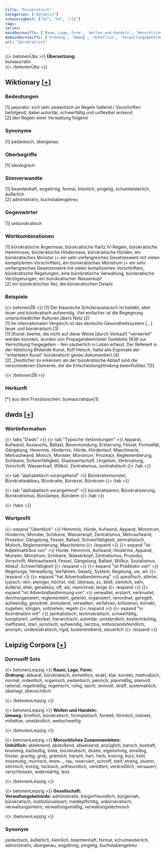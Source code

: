 ```yaml
---
title: "bürokratisch"
kategorien: ["Adjektiv"]
schwierigkeit: ["k2", "h4", "r15"]
tags:
series:
mainDornseiffs: ['Raum, Lage, Form', 'Wollen und Handeln', 'Menschliches Zusammenleben', 'Gesellschaft']
domainDornseiffs: ['Ordnung', 'Umweg', 'Unhöflich', 'Verwaltungsbehörde']
url: "bürokratisch"
---
```


{{< betonenÜbs >}}
**Übersetzung:**  
bureaucratic  
{{< /betonenÜbs >}}

## Wiktionary [[+](https://de.wiktionary.org/wiki/bürokratisch)]

### Bedeutungen
[1] pejorativ: sich sehr pedantisch an Regeln haltend / Vorschriften befolgend, dabei autoritär, schwerfällig und unflexibel wirkend  
[2] den Regeln einer Verwaltung folgend  

### Synonyme
[1] pedantisch, übergenau  

### Oberbegriffe
[1] ideologisch  

### Sinnverwandte
[1] beamtenhaft, engstirnig, formal, kleinlich, pingelig, schulmeisterlich, äußerlich  
[2] administrativ, buchstabengetreu  

### Gegenwörter
[1] unbürokratisch  

### Wortkombinationen
[1] bürokratische Ärgernisse, bürokratische Hartz IV-Regeln, bürokratische Hemmnisse, bürokratische Hindernisse, bürokratische Hürden, ein bürokratisches Monster (= ein sehr umfangreiches Gesetzeswerk mit vielen komplizierten Vorschriften), ein bürokratisches Monstrum (= ein sehr umfangreiches Gesetzeswerk mit vielen komplizierten Vorschriften), bürokratische Regelungen, eine bürokratische Verwaltung, bürokratische Verzögerungen, ein bürokratischer Wasserkopf  
[2] ein bürokratischer Akt, die bürokratischen Details  

### Beispiele
{{< betonenZB >}}
[1] Der klassische Schüleraustausch ist beliebt, aber teuer und bürokratisch aufwendig. Viel einfacher ist die Begegnung unterschiedlicher Kulturen übers Netz.[2]  
[1] Im internationalen Vergleich ist das deutsche Gesundheitssystem […] teuer und bürokratisch.[3]  
[1] [Kunst-]werke, die nicht auf diese Weise [durch Verkauf] "verwertet" werden konnten, wurden von Propagandaminister Goebbels 1939 zur Vernichtung freigegeben - fein säuberlich in Listen erfasst. Der Referent in der Abteilung Bildende Kunst, Rolf Hetsch, hatte alle Exponate der "entarteten Kunst" bürokratisch genau dokumentiert.[4]  
[2] „Deutlicher zu erkennen als der bürokratische Ablauf sind die verschiedenen Elemente, die die Entscheidungsfindung beeinflußten.“[5]  

{{< /betonenZB >}}
### Herkunft
[*] aus dem Französischen: bureaucratique[1]  



## dwds [[+](https://www.dwds.de/wb/bürokratisch)]

### Wortinformation
{{< tabs "Dwds" >}}
{{< tab "Typische Verbindungen" >}}
Apparat, Aufwand, Auswuchs, Ballast, Bevormundung, Erstarrung, Fessel, Formalität, Gängelung, Hemmnis, Hindernis, Hürde, Hürdenlauf, Maschinerie, Mehraufwand, Moloch, Monster, Monstrum, Prozedur, Reglementierung, Schikane, Schwerfälligkeit, Staatswirtschaft, Ungetüm, Verkrustung, Vorschrift, Wasserkopf, Willkür, Zentralismus, zentralistisch
{{< /tab >}}

{{< tab "alphabetisch vorangehend" >}}
Bürokratiemonster, Bürokratieabbau, Bürokratie, Bürokrat, Bürokram
{{< /tab >}}

{{< tab "alphabetisch vorangehend" >}}
bürokratisieren, Bürokratisierung, Bürokratismus, Bürolampe, Büroleim
{{< /tab >}}

{{< /tabs >}}

### Wortprofil
{{< expand "Überblick" >}} Hemmnis, Hürde, Aufwand, Apparat, Monstrum, Hindernis, Monster, Schikane, Wasserkopf, Zentralismus, Mehraufwand, Prozedur, Gängelung, Fessel, Ballast, Schwerfälligkeit, zentralistisch, Moloch, Reglementierung, Maschinerie {{< /expand >}}
{{< expand "ist Adjektivattribut von" >}} Hürde, Hemmnis, Aufwand, Hindernis, Apparat, Monster, Monstrum, Schikane, Wasserkopf, Zentralismus, Prozedur, Vorschrift, Mehraufwand, Fessel, Gängelung, Ballast, Willkür, Sozialismus, Ablauf, Schwerfälligkeit {{< /expand >}}
{{< expand "ist Prädikativ von" >}} Regelunge, Verwaltung, Verfahren, Gesetz, System, Regelung, sie, wir {{< /expand >}}
{{< expand "hat Adverbialbestimmung" >}} spezifisch, allerlei, typisch, rein, weniger, höchst, viel, überaus, zu, bloß, ziemlich, sehr, äußerst, eher, geradezu, oft, als, manchmal, lange {{< /expand >}}
{{< expand "ist Adverbialbestimmung von" >}} verwaltet, erstarrt, verkrustet, durchorganisiert, reglementiert, gelenkt, organisiert, verordnet, geregelt, aufwendig, geordnet, anmutend, verwalten, verfahren, kritisieren, korrekt, zugehen, klingen, vollziehen, regeln {{< /expand >}}
{{< expand "in Koordination mit" >}} zentralistisch, technokratisch, schwerfällig, kompliziert, unflexibel, hierarchisch, autoritär, umständlich, kostenträchtig, ineffizient, starr, juristisch, aufwendig, herzlos, mittelstandsfeindlich, anonym, undemokratisch, rigid, kostentreibend, steuerlich {{< /expand >}}

## Leipzig Corpora [[+](https://corpora.uni-leipzig.de/en/res?word=bürokratisch&corpusId=deu_newscrawl-public_2018)]

### Dornseiff Sets
{{< betonenLeipzig >}}
**Raum, Lage, Form:**  
**Ordnung:** akkurat, bürokratisch, einheitlich, exakt, klar, korrekt, methodisch, normal, ordentlich, organisch, pedantisch, peinlich, planmäßig, planvoll, rational, regelmäßig, regelrecht, ruhig, sacht, sinnvoll, straff, systematisch, überlegt, übersichtlich  

{{< /betonenLeipzig >}}


{{< betonenLeipzig >}}
**Wollen und Handeln:**  
**Umweg:** brieflich, bürokratisch, formalistisch, formell, förmlich, indirekt, mittelbar, umständlich, weitschweifig  

{{< /betonenLeipzig >}}


{{< betonenLeipzig >}}
**Menschliches Zusammenleben:**  
**Unhöflich:** ablehnend, abstoßend, abweisend, anzüglich, barsch, boshaft, brummig, bärbeißig, böse, bürokratisch, düster, eigensinnig, einsilbig, finster, grantig, grob, grämlich, harsch, hart, herb, knorrig, kurz, kühl, missmutig, mürrisch, more..., rau, reserviert, schroff, steif, streng, stumm, störrisch, trotzig, tückisch, unfreundlich, verbittert, verdrießlich, versauert, verschlossen, widerwärtig, less  

{{< /betonenLeipzig >}}


{{< betonenLeipzig >}}
**Gesellschaft:**  
**Verwaltungsbehörde:** administrativ, bürgerfreundlich, bürgernah, bürokratisch, institutionalisiert, meldepflichtig, unbürokratisch, verwaltungsintern, verwaltungsmäßig, verwaltungstechnisch  

{{< /betonenLeipzig >}}

### Synonym
pedantisch, äußerlich, kleinlich, beamtenhaft, formal, schulmeisterlich, administrativ, übergenau, engstirnig, pingelig, buchstabengetreu

